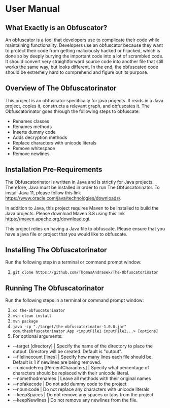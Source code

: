 # User Manual

## What Exactly is an Obfuscator?

An obfuscator is a tool that developers use to complicate their code while maintaining functionality.
Developers use an obfuscator because they want to protect their code from getting maliciously hacked or hijacked, which is done so by deeply burying the important code into a lot of scrambled code.
It should convert very straightforward source code into another file that still works the same way, but looks different.
In the end, the obfuscated code should be extremely hard to comprehend and figure out its purpose.

## Overview of The Obfuscatorinator

This project is an obfuscator specifically for java projects. It reads in a Java project, copies it, constructs a relevant graph, and obfuscates it.
The Obfuscatorinator goes through the following steps to obfuscate:
- Renames classes
- Renames methods
- Inserts dummy code
- Adds decryption methods 
- Replace characters with unicode literals
- Remove whitespace
- Remove newlines

## Installation Pre-Requirements 

The Obfuscatorinator is written in Java and is strictly for Java projects. Therefore, Java must be installed in order to run The Obfuscatorinator.
To install Java 11, please follow this link https://www.oracle.com/java/technologies/downloads/. 

In addition to Java, this project requires Maven to be installed to build the Java projects.
Please download Maven 3.8 using this link https://maven.apache.org/download.cgi.

This project relies on having a Java file to obfuscate. Please ensure that you have a java file or
project that you would like to obfuscate.

## Installing The Obfuscatorinator

Run the following step in a terminal or command prompt window:

1.  ` git clone https://github.com/ThomasAndrasek/The-Obfuscatorinator `

## Running The Obfuscatorinator

Run the following steps in a terminal or command prompt window:

1. `cd the-obfuscatorinator`
2. `mvn clean install`
3. `mvn package`
4. `java -cp "./target/the-obfuscatorinator-1.0.0.jar" com.theobfuscatorinator.App <inputFile1 inputFile2...> [options]`
5. For optional arguments:
- --target [directory] | Specify the name of the directory to place the output. Directory will be created. Default is "output".
- --filelinecount [lines] | Specify how many lines each file should be. Default is 1 if newlines are being removed.
- --unicodeFreq [PercentCharacters] | Specify what percentage of characters should be replaced with their unicode literal.
- --nomethodrenames | Leave all methods with their original names
- --nofakecode | Do not add dummy code to the project
- --nounicode | Do not replace any characters with unicode literals
- --keepSpaces | Do not remove any spaces or tabs from the project
- --keepNewlines | Do not remove any newlines from the file.

